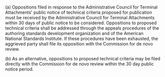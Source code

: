 (a) Oppositions filed in response to the Administrative Council for Terminal Attachments' public notice of technical criteria proposed for publication must be received by the Administrative Council for Terminal Attachments within 30 days of public notice to be considered. Oppositions to proposed technical criteria shall be addressed through the appeals procedures of the authoring standards development organization and of the American National Standards Institute. If these procedures have been exhausted, the aggrieved party shall file its opposition with the Commission for de novo review.

(b) As an alternative, oppositions to proposed technical criteria may be filed directly with the Commission for de novo review within the 30 day public notice period.

